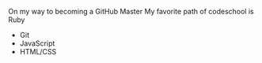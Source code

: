 On my way to becoming a GitHub Master
My favorite path of codeschool is Ruby
* Git
* JavaScript
* HTML/CSS

